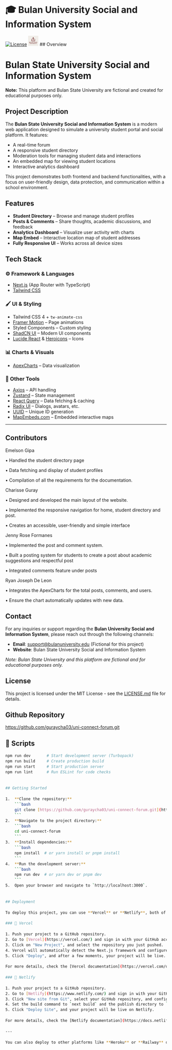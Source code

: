 # 🎓 Bulan University Social and Information System

[![License](https://img.shields.io/badge/License-MIT-yellow.svg)](https://opensource.org/licenses/MIT)
![Bulan University Logo](public/logo/logo.png) ## Overview

# Bulan State University Social and Information System

**Note:** This platform and Bulan State University are fictional and created for educational purposes only.

## Project Description

The **Bulan State University Social and Information System** is a modern web application designed to simulate a university student portal and social platform. It features:

- A real-time forum
- A responsive student directory
- Moderation tools for managing student data and interactions
- An embedded map for viewing student locations
- Interactive analytics dashboard

This project demonstrates both frontend and backend functionalities, with a focus on user-friendly design, data protection, and communication within a school environment.

## Features

- **Student Directory** – Browse and manage student profiles  
- **Posts & Comments** – Share thoughts, academic discussions, and feedback  
- **Analytics Dashboard** – Visualize user activity with charts  
- **Map Embed** – Interactive location map of student addresses  
- **Fully Responsive UI** – Works across all device sizes

## Tech Stack

### ⚙ Framework & Languages

- [Next.js](https://nextjs.org/) (App Router with TypeScript)
- [Tailwind CSS](https://tailwindcss.com/)

### 🖌 UI & Styling

- Tailwind CSS 4 + `tw-animate-css`
- [Framer Motion](https://www.framer.com/motion/) – Page animations
- Styled Components – Custom styling
- [ShadCN UI](https://ui.shadcn.com/) – Modern UI components
- [Lucide React](https://lucide.dev/) & [Heroicons](https://heroicons.com/) – Icons

### 📊 Charts & Visuals

- [ApexCharts](https://apexcharts.com/) – Data visualization

### 🔧 Other Tools

- [Axios](https://axios-http.com/) – API handling
- [Zustand](https://zustand-demo.pmnd.rs/) – State management
- [React Query](https://tanstack.com/query/latest) – Data fetching & caching
- [Radix UI](https://www.radix-ui.com/) – Dialogs, avatars, etc.
- [UUID](https://www.npmjs.com/package/uuid) – Unique ID generation
- [MapEmbeds.com](https://mapembeds.com/) – Embedded interactive maps


---

## Contributors

Emelson Gipa 

•	Handled the student directory page

•	Data fetching and display of student profiles

•	Compilation of all the requirements for the documentation.

Charisse Guray

•	Designed and developed the main layout of the website.

•	Implemented the responsive navigation for home, student directory and post.

•	Creates an accessible, user-friendly and simple interface

Jenny Rose Formanes

•	Implemented the post and comment system.

•	Built a posting system for students to create a post about academic suggestions and respectful post

•	Integrated comments feature under posts

Ryan Joseph De Leon

•	Integrates the ApexCharts for the total posts, comments, and users. 

•	Ensure the chart automatically updates with new data.



## Contact

For any inquiries or support regarding the **Bulan University Social and Information System**, please reach out through the following channels:

- **Email**: support@bulanuniversity.edu (Fictional for this project)
- **Website**: Bulan State University Social and Information System

*Note: Bulan State University and this platform are fictional and for educational purposes only.*


## License

This project is licensed under the MIT License - see the [LICENSE.md](LICENSE.md) file for details.

## Github Repository
https://github.com/guraycha03/uni-connect-forum.git

## 🧪 Scripts

```bash
npm run dev       # Start development server (Turbopack)
npm run build     # Create production build
npm run start     # Start production server
npm run lint      # Run ESLint for code checks


## Getting Started

1.  **Clone the repository:**
    ```bash
    git clone [https://github.com/guraycha03/uni-connect-forum.git](https://github.com/guraycha03/uni-connect-forum.git)
    ```
2.  **Navigate to the project directory:**
    ```bash
    cd uni-connect-forum
    ```
3.  **Install dependencies:**
    ```bash
    npm install  # or yarn install or pnpm install
    ```
4.  **Run the development server:**
    ```bash
    npm run dev  # or yarn dev or pnpm dev
    ```
5.  Open your browser and navigate to `http://localhost:3000`.


## Deployment

To deploy this project, you can use **Vercel** or **Netlify**, both of which provide seamless integration with Next.js.

### 🚀 Vercel

1. Push your project to a GitHub repository.
2. Go to [Vercel](https://vercel.com/) and sign in with your GitHub account.
3. Click on "New Project", and select the repository you just pushed.
4. Vercel will automatically detect the Next.js framework and configure the project.
5. Click "Deploy", and after a few moments, your project will be live.

For more details, check the [Vercel documentation](https://vercel.com/docs).

### 🚀 Netlify

1. Push your project to a GitHub repository.
2. Go to [Netlify](https://www.netlify.com/) and sign in with your GitHub account.
3. Click "New site from Git", select your GitHub repository, and configure the build settings.
4. Set the build command to `next build` and the publish directory to `out` (for static export).
5. Click "Deploy Site", and your project will be live on Netlify.

For more details, check the [Netlify documentation](https://docs.netlify.com/).

---

You can also deploy to other platforms like **Heroku** or **Railway** depending on your project’s needs.

